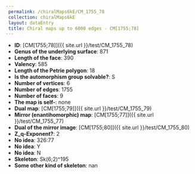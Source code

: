 ```yaml
--- 
 permalink: /chiralMaps6kE/CM_1755_78 
 collection: chiralMaps6kE
 layout: dataEntry
 title: Chiral maps up to 6000 edges - CM[1755;78]
---
```


- **ID**: [CM[1755;78]]({{ site.url }}/test/CM_1755_78)
- **Genus of the underlying surface**: 871
- **Length of the face**: 390
- **Valency**: 585
- **Length of the Petrie polygon**: 18
- **Is the automorphism group solvable?**: S
- **Number of vertices**: 6
- **Number of edges**: 1755
- **Number of faces**: 9
- **The map is self-**: none
- **Dual map**: [CM[1755;79]]({{ site.url }}/test/CM_1755_79)
- **Mirror (enantihomorphic) map**: [CM[1755;77]]({{ site.url }}/test/CM_1755_77)
- **Dual of the mirror image**: [CM[1755;80]]({{ site.url }}/test/CM_1755_80)
- **Z_q-Exponent?**: 2
- **No idea**:  326:77
- **No idea**: Y
- **No idea**: N
- **Skeleton**: Sk(6;2)^195
- **Some other kind of skeleton**: nan
